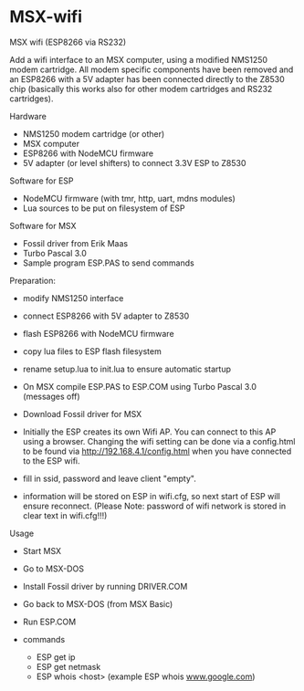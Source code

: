 # MSX-wifi
MSX wifi (ESP8266 via RS232)

Add a wifi interface to an MSX computer, using a modified NMS1250 modem cartridge. 
All modem specific components have been removed and an ESP8266 with a 5V adapter
has been connected directly to the Z8530 chip (basically this works also for other
modem cartridges and RS232 cartridges).

Hardware
- NMS1250 modem cartridge (or other)
- MSX computer
- ESP8266 with NodeMCU firmware
- 5V adapter (or level shifters) to connect 3.3V ESP to Z8530

Software for ESP
- NodeMCU firmware (with tmr, http, uart, mdns modules)
- Lua sources to be put on filesystem of ESP

Software for MSX
- Fossil driver from Erik Maas
- Turbo Pascal 3.0
- Sample program ESP.PAS to send commands

Preparation:
- modify NMS1250 interface
- connect ESP8266 with 5V adapter to Z8530
- flash ESP8266 with NodeMCU firmware
- copy lua files to ESP flash filesystem
- rename setup.lua to init.lua to ensure automatic startup

- On MSX compile ESP.PAS to ESP.COM using Turbo Pascal 3.0 (messages off)
- Download Fossil driver for MSX

- Initially the ESP creates its own Wifi AP. You can connect to this AP 
  using a browser. Changing the wifi setting can be done via a config.html
  to be found via <http://192.168.4.1/config.html> when you have connected
  to the ESP wifi.
- fill in ssid, password and leave client "empty".
- information will be stored on ESP in wifi.cfg, so next start of ESP will
  ensure reconnect. (Please Note: password of wifi network is stored in 
  clear text in wifi.cfg!!!)
  
Usage
- Start MSX
- Go to MSX-DOS
- Install Fossil driver by running DRIVER.COM
- Go back to MSX-DOS (from MSX Basic)
- Run ESP.COM

- commands
  - ESP get ip
  - ESP get netmask
  - ESP whois \<host\>
    (example ESP whois www.google.com)
    
